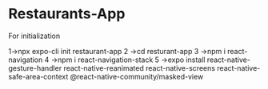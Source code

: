 # Restaurants-App

 For initialization
 
1->npx expo-cli init restaurant-app 
2 ->cd resturant-app
3 ->npm i react-navigation
4 ->npm i react-navigation-stack 
5 ->expo install react-native-gesture-handler react-native-reanimated react-native-screens react-native-safe-area-context @react-native-community/masked-view

